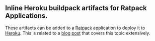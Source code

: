 ## Inline Heroku buildpack artifacts for Ratpack Applications.

These artifacts can be added to a [Ratpack](http://www.ratpack-framework.org) application to deploy it to [Heroku](http://heroku.com). This is related to a [blog post](http://wiredforcode.com/blog/2013/08/05/deploy-ratpack-on-heroku/) that covers this topic extensively.
